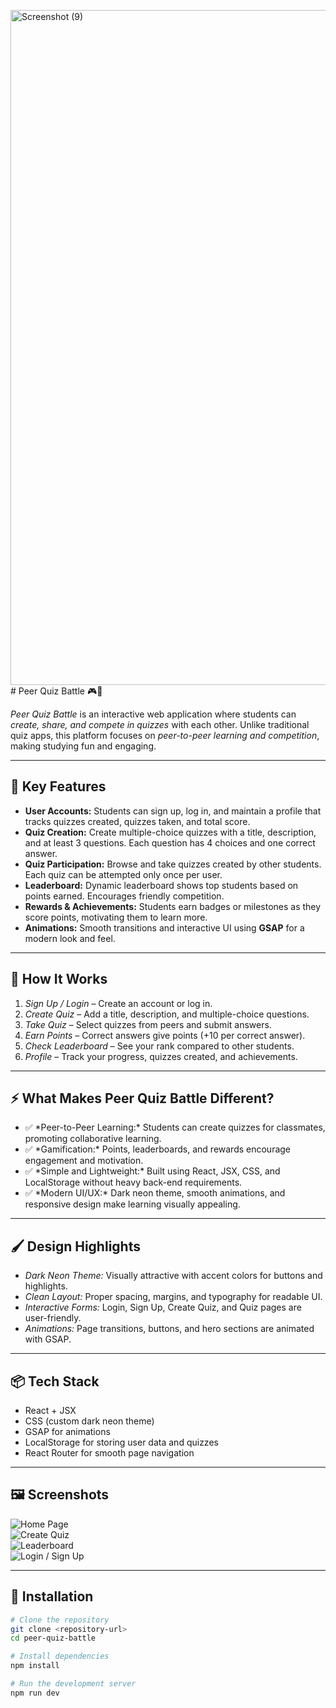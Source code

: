 <img width="1920" height="1080" alt="Screenshot (9)" src="https://github.com/user-attachments/assets/4bc7e40d-ea1f-41e2-a980-f2988f31fd03" /># Peer Quiz Battle 🎮📝

*Peer Quiz Battle* is an interactive web application where students can *create, share, and compete in quizzes* with each other. Unlike traditional quiz apps, this platform focuses on *peer-to-peer learning and competition*, making studying fun and engaging.

---

## 🌟 Key Features

<ul>
  <li><strong>User Accounts:</strong> Students can sign up, log in, and maintain a profile that tracks quizzes created, quizzes taken, and total score.</li>
  <li><strong>Quiz Creation:</strong> Create multiple-choice quizzes with a title, description, and at least 3 questions. Each question has 4 choices and one correct answer.</li>
  <li><strong>Quiz Participation:</strong> Browse and take quizzes created by other students. Each quiz can be attempted only once per user.</li>
  <li><strong>Leaderboard:</strong> Dynamic leaderboard shows top students based on points earned. Encourages friendly competition.</li>
  <li><strong>Rewards & Achievements:</strong> Students earn badges or milestones as they score points, motivating them to learn more.</li>
  <li><strong>Animations:</strong> Smooth transitions and interactive UI using <strong>GSAP</strong> for a modern look and feel.</li>
</ul>

---

## 🎯 How It Works

1. *Sign Up / Login* – Create an account or log in.  
2. *Create Quiz* – Add a title, description, and multiple-choice questions.  
3. *Take Quiz* – Select quizzes from peers and submit answers.  
4. *Earn Points* – Correct answers give points (+10 per correct answer).  
5. *Check Leaderboard* – See your rank compared to other students.  
6. *Profile* – Track your progress, quizzes created, and achievements.

---

## ⚡ What Makes Peer Quiz Battle Different?

<ul>
  <li>✅ *Peer-to-Peer Learning:* Students can create quizzes for classmates, promoting collaborative learning.</li>
  <li>✅ *Gamification:* Points, leaderboards, and rewards encourage engagement and motivation.</li>
  <li>✅ *Simple and Lightweight:* Built using React, JSX, CSS, and LocalStorage without heavy back-end requirements.</li>
  <li>✅ *Modern UI/UX:* Dark neon theme, smooth animations, and responsive design make learning visually appealing.</li>
</ul>

---

## 🖌 Design Highlights

- *Dark Neon Theme:* Visually attractive with accent colors for buttons and highlights.  
- *Clean Layout:* Proper spacing, margins, and typography for readable UI.  
- *Interactive Forms:* Login, Sign Up, Create Quiz, and Quiz pages are user-friendly.  
- *Animations:* Page transitions, buttons, and hero sections are animated with GSAP.

---

## 📦 Tech Stack

<ul>
  <li>React + JSX</li>
  <li>CSS (custom dark neon theme)</li>
  <li>GSAP for animations</li>
  <li>LocalStorage for storing user data and quizzes</li>
  <li>React Router for smooth page navigation</li>
</ul>

---

## 🖼 Screenshots

![Home Page](C:\Users\User\Pictures\Screenshots)  
![Create Quiz](C:\Users\User\Pictures\Screenshots\Screenshot (11))  
![Leaderboard](./screenshots/leaderboard.png)  
![Login / Sign Up](./screenshots/login-signup.png)  

---

## 🚀 Installation

```bash
# Clone the repository
git clone <repository-url>
cd peer-quiz-battle

# Install dependencies
npm install

# Run the development server
npm run dev
